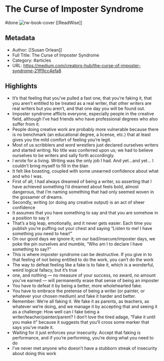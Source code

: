 # The Curse of Imposter Syndrome
#done 
![rw-book-cover](https://readwise-assets.s3.amazonaws.com/static/images/article4.6bc1851654a0.png)
[[ReadWise]]
## Metadata
- Author: [[Susan Orlean]]
- Full Title: The Curse of Imposter Syndrome
- Category: #articles
- URL: https://medium.com/creators-hub/the-curse-of-imposter-syndrome-21ff9cc4efa8

## Highlights
- It’s that feeling that you’ve pulled a fast one, that you’re faking it, that you aren’t entitled to be treated as a real writer, that other writers are real writers but you aren’t, and that one day you will be found out.
- Imposter syndrome afflicts everyone, especially people in the creative field, although I’ve had friends who have professional degrees who also suffer from it.
- People doing creative work are probably more vulnerable because there is no benchmark (an educational degree, a license, etc.) that at least gives you the mild comfort of feeling you’re legit.
- Most of us scribblers and word wrestlers just declared ourselves writers and started writing. No title was conferred upon us; we had to believe ourselves to be writers and sally forth accordingly.
- I wrote for a living. Writing was the only job I had. And yet…and yet… I couldn’t bring myself to fill in the blan
- It felt like boasting, coupled with some unearned confidence about what and who I was.
- First of all, I had always dreamed of being a writer, so asserting that I have achieved something I’d dreamed about feels bold, almost dangerous, that I’m naming something that had only seemed woven in the gossamer of dreams.
- Secondly, writing (or doing any creative output) is an act of sheer confidence
- It assumes that you have something to say and that you are somehow in a position to say it
- That’s a big leap, emotionally, and it never gets easier. Each time you publish you’re puffing out your chest and saying “Listen to me! I have something you need to hear!”
- On our good days we ignore it; on our bad/insecure/imposter days, we poke the pin ourselves and mumble, “Who am I to declare I have something to say?”
- This is where imposter syndrome can be destructive. If you give in to that feeling of not being entitled to do the work, you can’t do the work
- The way to defeat feeling like a fake is to fake it, which is a wonderful, weird logical fallacy, but it’s true
- one, and nothing — no measure of your success, no award, no amount you’ve earned — will permanently erase that sense of being an imposter
- You have to defeat it by being a better, more wholehearted fake.
- You have to embrace the pretense of being a writer (or painter, or whatever your chosen medium) and fake it harder and better.
- Remember: We’re all faking it. We fake it as parents, as teachers, as whatever we’re doing, and we manage it by accepting that and seeing it as a challenge: How well can I fake being a writer/teacher/painter/parent? I don’t love the tired adage, “Fake it until you make it” because it suggests that you’ll cross some marker that says you’ve made it.
- Waiting for it just enforces your insecurity. Accept that faking is performance, and if you’re performing, you’re doing what you need to do
- I’ve never met anyone who doesn’t have a stubborn streak of insecurity about doing this work
